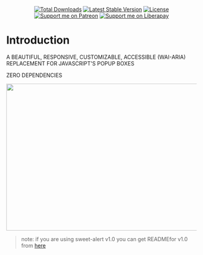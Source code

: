 <p align="center">
<a href="https://packagist.org/packages/realrashid/sweet-alert"><img src="https://poser.pugx.org/realrashid/sweet-alert/d/total.svg" alt="Total Downloads"></a>
<a href="https://packagist.org/packages/realrashid/sweet-alert"><img src="https://poser.pugx.org/realrashid/sweet-alert/v/stable.svg" alt="Latest Stable Version"></a>
<a href="https://packagist.org/packages/realrashid/sweet-alert"><img src="https://poser.pugx.org/realrashid/sweet-alert/license.svg" alt="License"></a>
<a href="https://www.patreon.com/realrashid"><img alt="Support me on Patreon" src="http://ionicabizau.github.io/badges/patreon.svg"></a>
<a href="https://liberapay.com/realrashid/donate"><img alt="Support me on Liberapay" src="https://liberapay.com/assets/widgets/donate.svg"></a>
</p>

# Introduction

A BEAUTIFUL, RESPONSIVE, CUSTOMIZABLE, ACCESSIBLE (WAI-ARIA) REPLACEMENT FOR JAVASCRIPT'S POPUP BOXES

ZERO DEPENDENCIES

<p align="center">
    <img src="https://raw.github.com/sweetalert2/sweetalert2/master/assets/sweetalert2.gif" width="562" height="388">
</p>

> note: if you are using sweet-alert v1.0 you can get READMEfor v1.0 from [here](https://github.com/realrashid/sweet-alert/blob/1.0/readme.md)